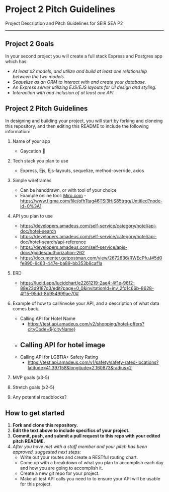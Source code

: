 # Project 2 Pitch Guidelines
Project Description and Pitch Guidelines for SEIR SEA P2

---
## Project 2 Goals

In your second project you will create a full stack Express and Postgres app which has:
- *At least x2 models, and utilize and build at least one relationship between the two models.*
- *Sequelize as an ORM to interact with and create your database.*
- *An Express server utilizing EJS/EJS layouts for UI design and styling.*
- *Interaction with and inclusion of at least one API.*

## Project 2 Pitch Guidelines

In designing and building your project, you will start by forking and cloneing this repository, and then editing this README to include the following information: 
1. Name of your app
     - Gaycation 🌈

2. Tech stack you plan to use
     - Express, Ejs, Ejs-layouts, sequelize, method-override, axios

3. Simple wireframes
     * Can be handdrawn, or with tool of your choice
     * Example online tool: [Miro.com](https://miro.com/)
          -https://www.figma.com/file/ofhTtag46TSi3HjS85trqg/Untitled?node-id=0%3A1

5. API you plan to use
     - https://developers.amadeus.com/self-service/category/hotel/api-doc/hotel-search
     - https://developers.amadeus.com/self-service/category/hotel/api-doc/hotel-search/api-reference
     - https://developers.amadeus.com/self-service/apis-docs/guides/authorization-262
     - https://documenter.getpostman.com/view/2672636/RWEcPfuJ#5d0fe890-6c63-447e-ba89-bb353b8caf1a

6. ERD
     - https://lucid.app/lucidchart/e2261219-2ae4-4f1e-96f2-88e23d9187d3/edit?page=0_0&invitationId=inv_2fd1c66b-8628-4f15-95dd-8b954999ae70#

7. Example of how to call/invoke your API, and a description of what data comes back.
     - Calling API for Hotel Name
          - https://test.api.amadeus.com/v2/shopping/hotel-offers?cityCode=${cityName}
     - Calling API for hotel image
          -
     - Calling API for LGBTIA+ Safety Rating
          - https://test.api.amadeus.com/v1/safety/safety-rated-locations?latitude=41.397158&longitude=2.160873&radius=2
8. MVP goals (x3-5)
9. Stretch goals (x2-5)
10. Any potential roadblocks?

## How to get started
1. **Fork and clone this repository.**
2. **Edit the text above to include specifics of your project.**
3. **Commit, push, and submit a pull request to this repo with your edited pitch README.**
4. *After you have met with a staff member and your pitch has been approved, suggested next steps:*
      * Write out your routes and create a RESTful routing chart.
      * Come up with a breakdown of what you plan to accomplish each day and how you are going to accomplish it.
      * Create a new git repo for your project. 
      * Make all test API calls you need to to ensure your API will be usable for this project. 
      





